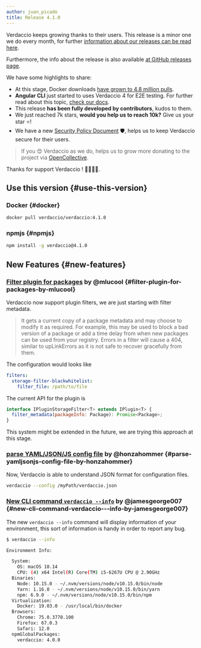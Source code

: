 ```yaml
---
author: juan_picado
title: Release 4.1.0
---
```


Verdaccio keeps growing thanks to their users. This release is a minor one we do every month, for further
[information about our releases can be read here](https://github.com/verdaccio/contributing/blob/master/RELEASES.md).

Furthermore, the info about the release is also available [at GitHub releases page](https://github.com/verdaccio/verdaccio/releases/tag/v4.1.0).

We have some highlights to share:

- At this stage, Docker downloads [have grown to 4.8 million pulls](https://dockeri.co/image/verdaccio/verdaccio).
- **Angular CLI** just started to uses Verdaccio 4 for E2E testing. For
  further read about this topic, [check our docs](https://verdaccio.org/docs/en/e2e).
- This release **has been fully developed by contributors**, kudos to them.
- We just reached 7k stars, **would you help us to reach 10k?** Give us your star ⭐️!
- We have a new [Security Policy Document](https://github.com/verdaccio/verdaccio/security/policy) 🛡, helps us to keep Verdaccio secure for their users.

> If you 😍 Verdaccio as we do, helps us to grow more donating to the project via [OpenCollective](https://opencollective.com/verdaccio).

Thanks for support Verdaccio ! 👏👏👏👏.

<!--truncate-->

## Use this version {#use-this-version}

### Docker {#docker}

```bash
docker pull verdaccio/verdaccio:4.1.0
```

### npmjs {#npmjs}

```bash
npm install -g verdaccio@4.1.0
```

## New Features {#new-features}

### [Filter plugin for packages](https://github.com/verdaccio/verdaccio/pull/1161) by @mlucool {#filter-plugin-for-packages-by-mlucool}

Verdaccio now support plugin filters, we are just starting with filter metadata.

> It gets a current copy of a package metadata and may choose to modify it as required.
> For example, this may be used to block a bad version of a package or
> add a time delay from when new packages can be used from your
> registry. Errors in a filter will cause a 404, similar to upLinkErrors
> as it is not safe to recover gracefully from them.

The configuration would looks like

```yaml
filters:
  storage-filter-blackwhitelist:
    filter_file: /path/to/file
```

The current API for the plugin is

```javascript
interface IPluginStorageFilter<T> extends IPlugin<T> {
  filter_metadata(packageInfo: Package): Promise<Package>;
}
```

This system might be extended in the future, we are trying this approach at this stage.

### [parse YAML/JSON/JS config file](https://github.com/verdaccio/verdaccio/pull/1258) by @honzahommer {#parse-yamljsonjs-config-file-by-honzahommer}

Now, Verdaccio is able to understand JSON format for configuration files.

```bash
verdaccio --config /myPath/verdaccio.json
```

### [New CLI command `verdaccio --info`](https://github.com/verdaccio/verdaccio/pull/1365) by @jamesgeorge007 {#new-cli-command-verdaccio---info-by-jamesgeorge007}

The new `verdaccio --info` command will display information of your environment, this sort of information is handy in order to report any bug.

```bash
$ verdaccio --info

Environment Info:

  System:
    OS: macOS 10.14
    CPU: (4) x64 Intel(R) Core(TM) i5-6267U CPU @ 2.90GHz
  Binaries:
    Node: 10.15.0 - ~/.nvm/versions/node/v10.15.0/bin/node
    Yarn: 1.16.0 - ~/.nvm/versions/node/v10.15.0/bin/yarn
    npm: 6.9.0 - ~/.nvm/versions/node/v10.15.0/bin/npm
  Virtualization:
    Docker: 19.03.0 - /usr/local/bin/docker
  Browsers:
    Chrome: 75.0.3770.100
    Firefox: 67.0.3
    Safari: 12.0
  npmGlobalPackages:
    verdaccio: 4.0.0
```
